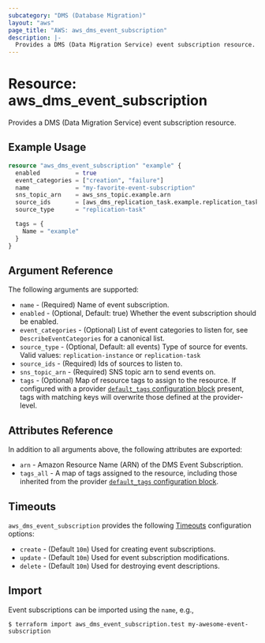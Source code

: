 ```yaml
---
subcategory: "DMS (Database Migration)"
layout: "aws"
page_title: "AWS: aws_dms_event_subscription"
description: |-
  Provides a DMS (Data Migration Service) event subscription resource.
---
```


# Resource: aws_dms_event_subscription

Provides a DMS (Data Migration Service) event subscription resource.

## Example Usage

```terraform
resource "aws_dms_event_subscription" "example" {
  enabled          = true
  event_categories = ["creation", "failure"]
  name             = "my-favorite-event-subscription"
  sns_topic_arn    = aws_sns_topic.example.arn
  source_ids       = [aws_dms_replication_task.example.replication_task_id]
  source_type      = "replication-task"

  tags = {
    Name = "example"
  }
}
```

## Argument Reference

The following arguments are supported:

* `name` - (Required) Name of event subscription.
* `enabled` - (Optional, Default: true) Whether the event subscription should be enabled.
* `event_categories` - (Optional) List of event categories to listen for, see `DescribeEventCategories` for a canonical list.
* `source_type` - (Optional, Default: all events) Type of source for events. Valid values: `replication-instance` or `replication-task`
* `source_ids` - (Required) Ids of sources to listen to.
* `sns_topic_arn` - (Required) SNS topic arn to send events on.
* `tags` - (Optional) Map of resource tags to assign to the resource. If configured with a provider [`default_tags` configuration block](/docs/providers/aws/index.html#default_tags-configuration-block) present, tags with matching keys will overwrite those defined at the provider-level.

## Attributes Reference

In addition to all arguments above, the following attributes are exported:

* `arn` - Amazon Resource Name (ARN) of the DMS Event Subscription.
* `tags_all` - A map of tags assigned to the resource, including those inherited from the provider [`default_tags` configuration block](/docs/providers/aws/index.html#default_tags-configuration-block).

## Timeouts

`aws_dms_event_subscription` provides the following [Timeouts](https://www.terraform.io/docs/configuration/blocks/resources/syntax.html#operation-timeouts) configuration options:

- `create` - (Default `10m`) Used for creating event subscriptions.
- `update` - (Default `10m`) Used for event subscription modifications.
- `delete` - (Default `10m`) Used for destroying event descriptions.

## Import

Event subscriptions can be imported using the `name`, e.g.,

```
$ terraform import aws_dms_event_subscription.test my-awesome-event-subscription
```
